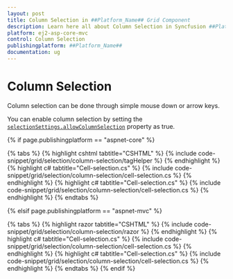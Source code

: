 ```yaml
---
layout: post
title: Column Selection in ##Platform_Name## Grid Component
description: Learn here all about Column Selection in Syncfusion ##Platform_Name## Grid component of Syncfusion Essential JS 2 and more.
platform: ej2-asp-core-mvc
control: Column Selection
publishingplatform: ##Platform_Name##
documentation: ug
---
```



# Column Selection

Column selection can be done through simple mouse down or arrow keys.

You can enable column selection by setting the [`selectionSettings.allowColumnSelection`](./api-selectionSettings.html#allowColumnSelection-boolean) property as true.

{% if page.publishingplatform == "aspnet-core" %}

{% tabs %}
{% highlight cshtml tabtitle="CSHTML" %}
{% include code-snippet/grid/selection/column-selection/tagHelper %}
{% endhighlight %}
{% highlight c# tabtitle="Cell-selection.cs" %}
{% include code-snippet/grid/selection/column-selection/cell-selection.cs %}
{% endhighlight %}
{% highlight c# tabtitle="Cell-selection.cs" %}
{% include code-snippet/grid/selection/column-selection/cell-selection.cs %}
{% endhighlight %}
{% endtabs %}

{% elsif page.publishingplatform == "aspnet-mvc" %}

{% tabs %}
{% highlight razor tabtitle="CSHTML" %}
{% include code-snippet/grid/selection/column-selection/razor %}
{% endhighlight %}
{% highlight c# tabtitle="Cell-selection.cs" %}
{% include code-snippet/grid/selection/column-selection/cell-selection.cs %}
{% endhighlight %}
{% highlight c# tabtitle="Cell-selection.cs" %}
{% include code-snippet/grid/selection/column-selection/cell-selection.cs %}
{% endhighlight %}
{% endtabs %}
{% endif %}

